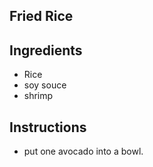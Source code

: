 ## Fried Rice
## Ingredients
* Rice
* soy souce
* shrimp
## Instructions
* put one avocado into a bowl.
